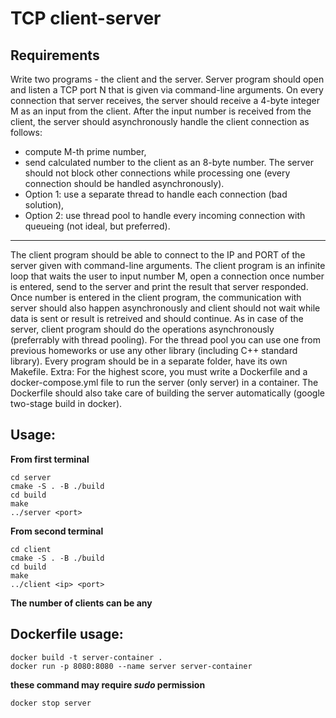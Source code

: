 # TCP client-server

## Requirements
Write two programs - the client and the server.
Server program should open and listen a TCP port N that is given via command-line arguments.
On every connection that server receives, the server should receive a 4-byte integer M as an input from the client.
After the input number is received from the client, the server should asynchronously handle the client connection as follows:
- compute M-th prime number,
- send calculated number to the client as an 8-byte number.
The server should not block other connections while processing one (every connection should be handled asynchronously).
- Option 1: use a separate thread to handle each connection (bad solution),
- Option 2: use thread pool to handle every incoming connection with queueing (not ideal, but preferred).
----
The client program should be able to connect to the IP and PORT of the server given with command-line arguments.
The client program is an infinite loop that waits the user to input number M, open a connection once number is entered, send to the server and print the result that server responded.
Once number is entered in the client program, the communication with server should also happen asynchronously and client should not wait while data is sent or result is retreived and should continue.
As in case of the server, client program should do the operations asynchronously (preferrably with thread pooling).
For the thread pool you can use one from previous homeworks or use any other library (including C++ standard library).
Every program should be in a separate folder, have its own Makefile.
Extra: For the highest score, you must write a Dockerfile and a docker-compose.yml file to run the server (only server) in a container. The Dockerfile should also take care of building the server automatically (google two-stage build in docker).


## Usage:

**From first terminal**
```
cd server
cmake -S . -B ./build
cd build
make
../server <port>
```

**From second terminal**
```
cd client
cmake -S . -B ./build
cd build
make
../client <ip> <port>
```

**The number of clients can be any**


## Dockerfile usage:
```
docker build -t server-container .
docker run -p 8080:8080 --name server server-container
```

**these command may require _sudo_ permission**

```
docker stop server
```


